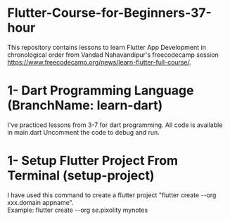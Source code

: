 # Flutter-Course-for-Beginners-37-hour
This repository contains lessons to learn Flutter App Development in chronological order from Vandad Nahavandipur's freecodecamp session https://www.freecodecamp.org/news/learn-flutter-full-course/.  

# 1- Dart Programming Language (BranchName: learn-dart)
I've practiced lessons from 3-7 for dart programming. All code is available in main.dart Uncomment the code to debug and run.

# 1- Setup Flutter Project From Terminal (setup-project)
I have used this command to create a flutter project "flutter create --org xxx.domain appname".   
Example: flutter create --org se.pixolity mynotes
